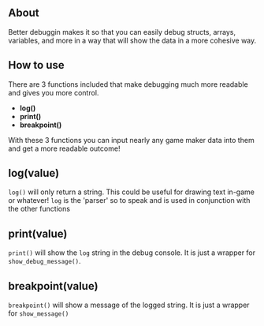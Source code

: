 About
---

Better debuggin makes it so that you can easily debug structs, arrays, variables, and more in a way that will show the data in a more cohesive way. 

How to use
---

There are 3 functions included that make debugging much more readable and gives you more control. 
- **log()**
- **print()**
- **breakpoint()**

With these 3 functions you can input nearly any game maker data into them and get a more readable outcome!

log(value)
---

`log()` will only return a string. This could be useful for drawing text in-game or whatever! `log` is the 'parser' so to speak and is used in conjunction with the other functions

print(value)
---

`print()` will show the `log` string in the debug console. It is just a wrapper for `show_debug_message()`.

breakpoint(value)
---

`breakpoint()` will show a message of the logged string. It is just a wrapper for `show_message()`
